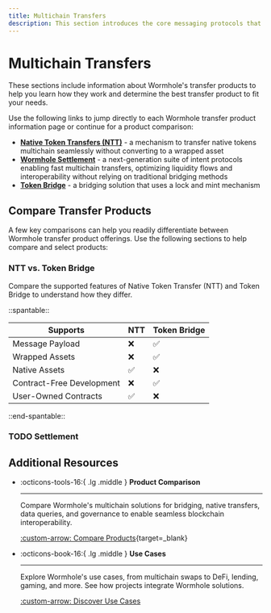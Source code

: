 ```yaml
---
title: Multichain Transfers
description: This section introduces the core messaging protocols that power seamless multichain communication and asset transfer within the Wormhole ecosystem.
---
```


# Multichain Transfers

These sections include information about Wormhole's transfer products to help you learn how they work and determine the best transfer product to fit your needs.

Use the following links to jump directly to each Wormhole transfer product information page or continue for a product comparison:

- [**Native Token Transfers (NTT)**](/docs/learn/transfers/native-token-transfers/) - a mechanism to transfer native tokens multichain seamlessly without converting to a wrapped asset
- [**Wormhole Settlement**](/docs/learn/transfers/settlement/) - a next-generation suite of intent protocols enabling fast multichain transfers, optimizing liquidity flows and interoperability without relying on traditional bridging methods
- [**Token Bridge**](/docs/learn/transfers/token-bridge/) - a bridging solution that uses a lock and mint mechanism

## Compare Transfer Products

A few key comparisons can help you readily differentiate between Wormhole transfer product offerings. Use the following sections to help compare and select products:

### NTT vs. Token Bridge

Compare the supported features of Native Token Transfer (NTT) and Token Bridge to understand how they differ.

<div markdown class="full-width">

::spantable::

| Supports                  | NTT                | Token Bridge       |
|---------------------------|--------------------|--------------------|
| Message Payload           | :x:                | :white_check_mark: |
| Wrapped Assets            | :x:                | :white_check_mark: |
| Native Assets             | :white_check_mark: | :x:                |
| Contract-Free Development | :x:                | :white_check_mark: |
| User-Owned Contracts      | :white_check_mark: | :x:                |

::end-spantable::

</div>

<!--TODO: embed YouTube video-->

### TODO Settlement

## Additional Resources

<div class="grid cards" markdown>

-   :octicons-tools-16:{ .lg .middle } **Product Comparison**

    ---

    Compare Wormhole's multichain solutions for bridging, native transfers, data queries, and governance to enable seamless blockchain interoperability.

    [:custom-arrow: Compare Products](/docs/build/start-building/products/){target=\_blank}

-   :octicons-book-16:{ .lg .middle } **Use Cases**

    ---

    Explore Wormhole's use cases, from multichain swaps to DeFi, lending, gaming, and more. See how projects integrate Wormhole solutions.

    [:custom-arrow: Discover Use Cases](/docs/build/start-building/use-cases/)


</div>